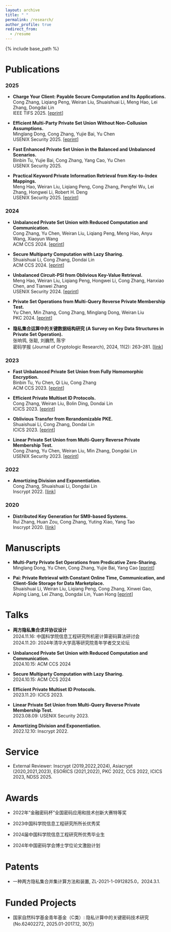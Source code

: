 ```yaml
---
layout: archive
title: " "
permalink: /research/
author_profile: true
redirect_from:
  - /resume
---
```


{% include base_path %}

Publications
======

### 2025

- **Charge Your Client: Payable Secure Computation and Its Applications.** <br>
Cong Zhang, Liqiang Peng, Weiran Liu, Shuaishuai Li, Meng Hao, Lei Zhang, Dongdai Lin <br>
IEEE TIFS 2025. [[eprint](https://eprint.iacr.org/2025/630)]

- **Efficient Multi-Party Private Set Union Without Non-Collusion Assumptions.** <br>
Minglang Dong, Cong Zhang, Yujie Bai, Yu Chen <br>
USENIX Security 2025. [[eprint](https://eprint.iacr.org/2024/1146)]

- **Fast Enhanced Private Set Union in the Balanced and Unbalanced Scenarios.** <br>
Binbin Tu, Yujie Bai, Cong Zhang, Yang Cao, Yu Chen <br>
USENIX Security 2025. 

- **Practical Keyword Private Information Retrieval from Key-to-Index Mappings.** <br>
Meng Hao, Weiran Liu, Liqiang Peng, Cong Zhang, Pengfei Wu, Lei Zhang, Hongwei Li, Robert H. Deng <br>
USENIX Security 2025. [[eprint](https://eprint.iacr.org/2025/210)]

### 2024

- **Unbalanced Private Set Union with Reduced Computation and Communication.** <br>
Cong Zhang, Yu Chen, Weiran Liu, Liqiang Peng, Meng Hao, Anyu Wang, Xiaoyun Wang <br>
ACM CCS 2024. [[eprint](https://eprint.iacr.org/2024/1340)]

- **Secure Multiparty Computation with Lazy Sharing.** <br>
Shuaishuai Li, Cong Zhang, Dondai Lin <br>
ACM CCS 2024. [[eprint](https://eprint.iacr.org/2024/1347)]

- **Unbalanced Circuit-PSI from Oblivious Key-Value Retrieval.** <br>
Meng Hao, Weiran Liu, Liqiang Peng, Hongwei Li, Cong Zhang, Hanxiao Chen, and Tianwei Zhang <br>
USENIX Security 2024. [[eprint](https://eprint.iacr.org/2023/1636)]

- **Private Set Operations from Multi-Query Reverse Private Membership Test.** <br>
Yu Chen, Min Zhang, Cong Zhang, Minglang Dong, Weiran Liu <br>
PKC 2024. [[eprint](https://eprint.iacr.org/2022/652)]

- **隐私集合运算中的关键数据结构研究 (A Survey on Key Data Structures in Private Set Operation).** <br>
张响鸰, 张聪, 刘巍然, 陈宇 <br>
密码学报 (Journal of Cryptologic Research), 2024, 11(2): 263–281. [[link](http://www.jcr.cacrnet.org.cn/CN/10.13868/j.cnki.jcr.000679)]


### 2023

- **Fast Unbalanced Private Set Union from Fully Homomorphic Encryption.** <br>
Binbin Tu, Yu Chen, Qi Liu, Cong Zhang <br>
ACM CCS 2023. [[eprint](https://eprint.iacr.org/2022/653)]

- **Efficient Private Multiset ID Protocols.** <br>
Cong Zhang, Weiran Liu, Bolin Ding, Dondai Lin <br>
ICICS 2023. [[eprint](https://eprint.iacr.org/2023/986)]

- **Oblivious Transfer from Rerandomizable PKE.** <br>
Shuaishuai Li, Cong Zhang, Dondai Lin <br>
ICICS 2023. [[eprint](https://eprint.iacr.org/2023/1002)]

- **Linear Private Set Union from Multi-Query Reverse Private Membership Test.** <br>
Cong Zhang, Yu Chen, Weiran Liu, Min Zhang, Dongdai Lin <br>
USENIX Security 2023. [[eprint](https://eprint.iacr.org/2022/358)]


### 2022

- **Amortizing Division and Exponentiation.** <br>
Cong Zhang, Shuaishuai Li, Dongdai Lin <br>
Inscrypt 2022. [[link](https://link.springer.com/chapter/10.1007/978-3-031-26553-2_10)]

### 2020

- **Distributed Key Generation for SM9-based Systems.** <br>
Rui Zhang, Huan Zou, Cong Zhang, Yuting Xiao, Yang Tao <br>
Inscrypt 2020. [[link](https://link.springer.com/chapter/10.1007/978-3-030-71852-7_8)]



Manuscripts
======

- **Multi-Party Private Set Operations from Predicative Zero-Sharing.** <br>
Minglang Dong, Yu Chen, Cong Zhang, Yujie Bai, Yang Cao [[eprint](https://eprint.iacr.org/2025/640)]

- **Pai: Private Retrieval with Constant Online Time, Communication, and Client-Side Storage for Data Marketplace.** <br>
Shuaishuai Li, Weiran Liu, Liqiang Peng, Cong Zhang, Xinwei Gao, Aiping Liang, Lei Zhang, Dongdai Lin, Yuan Hong [[eprint](https://eprint.iacr.org/2023/1619)]
  
Talks
======

* **两方隐私集合求并协议设计** <br>
2024.11.16: 中国科学院信息工程研究所机密计算密码算法研讨会 <br>
2024.11.20: 2024年清华大学高等研究院青年学者交叉论坛

- **Unbalanced Private Set Union with Reduced Computation and Communication.** <br>
2024.10.15: ACM CCS 2024 

- **Secure Multiparty Computation with Lazy Sharing.** <br>
2024.10.15: ACM CCS 2024 

- **Efficient Private Multiset ID Protocols.** <br>
2023.11.20: ICICS 2023. 

- **Linear Private Set Union from Multi-Query Reverse Private Membership Test.** <br>
2023.08.09: USENIX Security 2023.

- **Amortizing Division and Exponentiation.** <br>
2022.12.10: Inscrypt 2022.



Service
======

- External Reviewer:  Inscrypt (2019,2022,2024), Asiacrypt (2020,2021,2023), ESORICS (2021,2022), PKC 2022, CCS 2022, ICICS 2023, NDSS 2025.
  
  
Awards
======

- 2022年“金融密码杯”全国密码应用和技术创新大赛特等奖
  
- 2023中国科学院信息工程研究所所长优秀奖

- 2024届中国科学院信息工程研究所优秀毕业生

- 2024年中国密码学会博士学位论文激励计划
  
Patents
======

- 一种两方隐私集合并集计算方法和装置, ZL-2021-1-0912825.0，2024.3.1.
  
Funded Projects
======

- 国家自然科学基金青年基金（C类）: 隐私计算中的关键密码技术研究 (No.62402272, 2025.01-2017.12, 30万)
